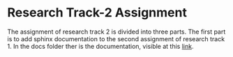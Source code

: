 # Research Track-2 Assignment

The assignment of research track 2 is divided into three parts. The first part is to add sphinx documentation to the second assignment of research track 1. 
In the docs folder ther is the documentation, visible at this [link](https://teolima99.github.io/Research-Track-2-/).

